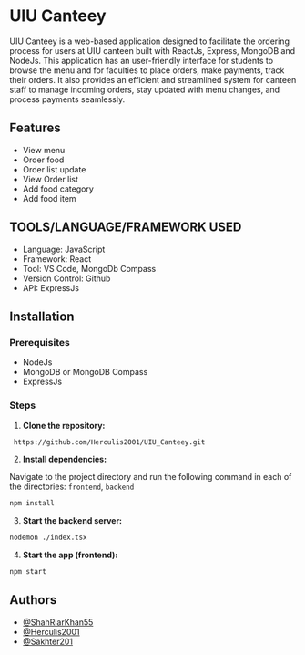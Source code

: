 # UIU Canteey
UIU Canteey is a web-based application designed to facilitate the ordering process for users at UIU canteen built with ReactJs, Express, MongoDB and NodeJs. This application has an user-friendly interface for students to browse the menu and for faculties to place orders, make payments, track their orders. It also provides an efficient and streamlined system for canteen staff to manage incoming orders, stay updated with menu changes, and process payments seamlessly.

## Features
- View menu
- Order food
- Order list update
- View Order list
- Add food category
- Add food item
  
## TOOLS/LANGUAGE/FRAMEWORK USED
- Language: JavaScript
- Framework: React
- Tool: VS Code, MongoDb Compass
- Version Control: Github
- API: ExpressJs

## Installation

### Prerequisites
- NodeJs
- MongoDB or MongoDB Compass
- ExpressJs
  
### Steps

1. **Clone the repository:**
  ```bash
   https://github.com/Herculis2001/UIU_Canteey.git
```

2. **Install dependencies:**

Navigate to the project directory and run the following command in each of the directories: `frontend`, `backend`

```bash
npm install
```

3. **Start the backend server:**
```bash
nodemon ./index.tsx
```

4. **Start the app (frontend):**
```bash
npm start
```
## Authors

- [@ShahRiarKhan55](https://github.com/ShahRiarKhan55)
- [@Herculis2001 ](https://github.com/Herculis2001)
- [@Sakhter201 ](https://github.com/Sakhter201)

  

